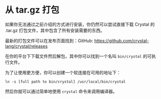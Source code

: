 # 从 tar.gz 打包

如果你无法通过之前介绍的方式进行安装，你仍然可以尝试直接下载 Crystal 的 .tar.gz 打包文件，其中包含了所有安装需要的东西。

最新的打包文件可以在发布页面找到：GitHub: https://github.com/crystal-lang/crystal/releases

在你的平台下下载文件然后解包，其中你可以找到一个名叫 `bin/crystal` 的可执行文件。

为了让使用更方便，你可以创建一个软连接在可用的地址下：

`ln -s [full path to bin/crystal] /usr/local/bin/crystal`

然后你就可以通过简单地使用 `crystal` 命令来调用编译器。
